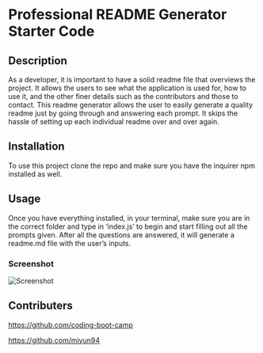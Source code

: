 # Professional README Generator Starter Code

## Description 
As a developer, it is important to have a solid readme file that overviews the project. It allows the users to see what the application is used for, how to use it, and the other finer details such as the contributors and those to contact. This readme generator allows the user to easily generate a quality readme just by going through and answering each prompt. It skips the hassle of setting up each individual readme over and over again. 

## Installation 
To use this project clone the repo and make sure you have the inquirer npm installed as well.

## Usage 
Once you have everything installed, in your terminal, make sure you are in the correct folder and type in ‘index.js’ to begin and start filling out all the prompts given. After all the questions 
are answered, it will generate a readme.md file with the user’s inputs. 

### Screenshot
![Screenshot](https://user-images.githubusercontent.com/74436613/107894545-d203df00-6ee4-11eb-9cd3-c6286f1e0b2c.png)

## Contributers 
https://github.com/coding-boot-camp

https://github.com/miyun94

